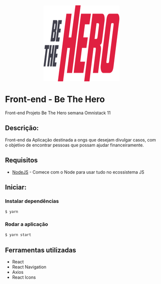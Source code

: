 
<p align="center">
  <a href="" rel="noopener">
 <img width=250px height=250px src="https://github.com/nerialexandre/be-the-hero/blob/master/frontend/src/assets/logo.svg" alt="Project logo"></a>
</p>

# Front-end - Be The Hero 
Front-end Projeto Be The Hero semana Omnistack 11

## Descrição:

Front-end da Aplicação destinada a ongs que desejam divulgar casos, com o objetivo de encontrar pessoas que possam ajudar financeiramente.

## Requisitos


* [NodeJS](https://nodejs.org/en/download/) - Comece com o Node para usar tudo no ecossistema JS
 

## Iniciar:

### Instalar dependências
```sh
$ yarn
```
### Rodar a aplicação
```sh
$ yarn start
```


## Ferramentas utilizadas 

* React
* React Navigation
* Axios
* React Icons


